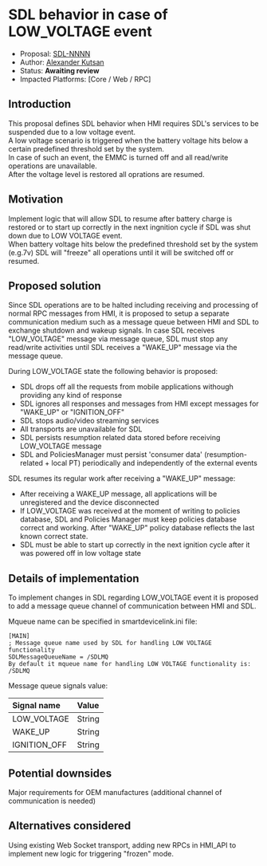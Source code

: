 # SDL behavior in case of LOW_VOLTAGE event

* Proposal: [SDL-NNNN](NNNN-filename.md)
* Author: [Alexander Kutsan](https://github.com/LuxoftAKutsan)
* Status: **Awaiting review**
* Impacted Platforms: [Core / Web / RPC]

## Introduction

This proposal defines SDL behavior when HMI requires SDL's services to be suspended due to a low voltage event.  
A low voltage scenario is triggered when the battery voltage hits below a certain predefined threshold set by the system.  
In case of such an event, the EMMC is turned off and all read/write operations are unavailable.  
After the voltage level is restored all oprations are resumed.

## Motivation

Implement logic that will allow SDL to resume after battery charge is restored or to start up correctly in the next ingnition cycle if SDL was shut down due to LOW VOLTAGE event.  
When battery voltage hits below the predefined threshold set by the system (e.g.7v) SDL will "freeze" all operations until it will be switched off or resumed.

## Proposed solution

Since SDL operations are to be halted including receiving and processing of normal RPC messages from HMI, it is proposed to setup a separate communication medium such as a message queue between HMI and SDL to exchange shutdown and wakeup signals.
In case SDL receives "LOW_VOLTAGE" message via message queue, SDL must stop any read/write activities until SDL receives a "WAKE_UP" message via the message queue.  

During LOW_VOLTAGE state the following behavior is proposed:
* SDL drops off all the requests from mobile applications withough providing any kind of response
* SDL ignores all responses and messages from HMI except messages for "WAKE_UP" or "IGNITION_OFF"
* SDL stops audio/video streaming services
* All transports are unavailable for SDL
* SDL persists resumption related data stored before receiving LOW_VOLTAGE message
* SDL and PoliciesManager must persist 'consumer data' (resumption-related + local PT) periodically and independently of the external events

SDL resumes its regular work after receiving a "WAKE_UP" message:
* After receiving a WAKE_UP message, all applications will be unregistered and the device disconnected
* If LOW_VOLTAGE was received at the moment of writing to policies database, SDL and Policies Manager must keep policies database correct and working. After "WAKE_UP" policy database reflects the last known correct state.
* SDL must be able to start up correctly in the next ignition cycle after it was powered off in low voltage state  


## Details of implementation  

To implement changes in SDL regarding LOW_VOLTAGE event it is proposed to add a message queue channel of communication between HMI and SDL.

Mqueue name can be specified in smartdevicelink.ini file:
```
[MAIN] 
; Message queue name used by SDL for handling LOW VOLTAGE functionality
SDLMessageQueueName = /SDLMQ
By default it mqueue name for handling LOW VOLTAGE functionality is: /SDLMQ
```
Message queue signals value:  

|Signal name|Value|
|:---|:---| 
|LOW_VOLTAGE|String|
|WAKE_UP|String|
|IGNITION_OFF|String|

## Potential downsides  

Major requirements for OEM manufactures (additional channel of communication is needed) 

## Alternatives considered  

Using existing Web Socket transport, adding new RPCs in HMI_API to implement new logic for triggering "frozen" mode.

